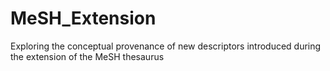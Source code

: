 # MeSH_Extension
Exploring the conceptual provenance of new descriptors introduced during the extension of the MeSH thesaurus 
